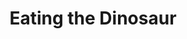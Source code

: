 ---
title: "Eating the Dinosaur"
slug: "eating-the-dinosaur"
subtitle: ""
publisher: "Scribner"
published: "2009"
asin: "1416544216"
authors: 
  - chuck-klosterman
started: "2010-11-12"
start_year: "2010"
finished: "2010-11-12"
---